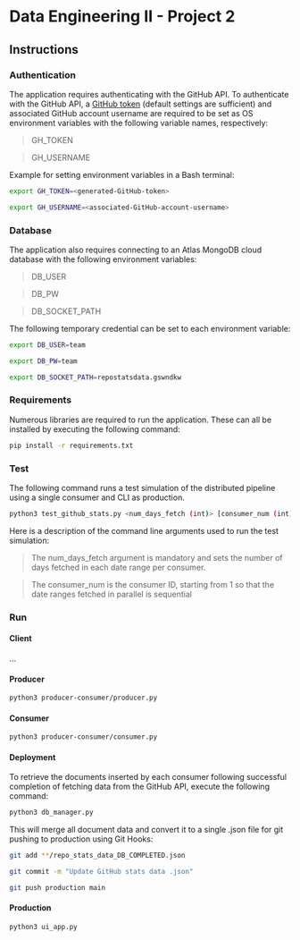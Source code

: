# Data Engineering II - Project 2

## Instructions

### Authentication

The application requires authenticating with the GitHub API. To authenticate with the GitHub API, a [GitHub token](https://github.com/settings/personal-access-tokens/new) (default settings are sufficient) and associated GitHub account username are required to be set as OS environment variables with the following variable names, respectively:

> GH_TOKEN

> GH_USERNAME

Example for setting environment variables in a Bash terminal:

```bash
export GH_TOKEN=<generated-GitHub-token>
```
```bash
export GH_USERNAME=<associated-GitHub-account-username>
```

### Database

The application also requires connecting to an Atlas MongoDB cloud database with the following environment variables:

> DB_USER

> DB_PW

> DB_SOCKET_PATH

The following temporary credential can be set to each environment variable:

```bash
export DB_USER=team
```
```bash
export DB_PW=team
```
```bash
export DB_SOCKET_PATH=repostatsdata.gswndkw
```

### Requirements

Numerous libraries are required to run the application. These can all be installed by executing the following command:

```bash
pip install -r requirements.txt
```

### Test

The following command runs a test simulation of the distributed pipeline using a single consumer and CLI as production.

```bash
python3 test_github_stats.py <num_days_fetch (int)> [consumer_num (int)]
```

Here is a description of the command line arguments used to run the test simulation:

> The num_days_fetch argument is mandatory and sets the number of days fetched in each date range per consumer. 

> The consumer_num is the consumer ID, starting from 1 so that the date ranges fetched in parallel is sequential

### Run

#### Client

...

#### Producer

```bash
python3 producer-consumer/producer.py
```

#### Consumer

```bash
python3 producer-consumer/consumer.py
```

#### Deployment

To retrieve the documents inserted by each consumer following successful completion of fetching data from the GitHub API, execute the following command:

```bash
python3 db_manager.py
```

This will merge all document data and convert it to a single .json file for git pushing to production using Git Hooks:

```bash
git add **/repo_stats_data_DB_COMPLETED.json
```
```bash
git commit -m "Update GitHub stats data .json"
```
```bash
git push production main
```

#### Production

```bash
python3 ui_app.py
```
